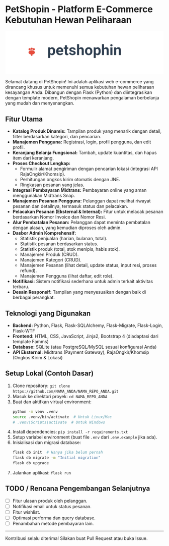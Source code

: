 # PetShopin - Platform E-Commerce Kebutuhan Hewan Peliharaan

![PetShopin Logo](app/static/famms_template/images/logo.png)

Selamat datang di PetShopin! Ini adalah aplikasi web e-commerce yang dirancang khusus untuk memenuhi semua kebutuhan hewan peliharaan kesayangan Anda. Dibangun dengan Flask (Python) dan diintegrasikan dengan template modern, PetShopin menawarkan pengalaman berbelanja yang mudah dan menyenangkan.

## Fitur Utama

* **Katalog Produk Dinamis:** Tampilan produk yang menarik dengan detail, filter berdasarkan kategori, dan pencarian.
* **Manajemen Pengguna:** Registrasi, login, profil pengguna, dan edit profil.
* **Keranjang Belanja Fungsional:** Tambah, update kuantitas, dan hapus item dari keranjang.
* **Proses Checkout Lengkap:**
    * Formulir alamat pengiriman dengan pencarian lokasi (integrasi API RajaOngkir/Khomsip).
    * Perhitungan ongkos kirim otomatis dengan JNE.
    * Ringkasan pesanan yang jelas.
* **Integrasi Pembayaran Midtrans:** Pembayaran online yang aman menggunakan Midtrans Snap.
* **Manajemen Pesanan Pengguna:** Pelanggan dapat melihat riwayat pesanan dan detailnya, termasuk status dan pelacakan.
* **Pelacakan Pesanan (Eksternal & Internal):** Fitur untuk melacak pesanan berdasarkan Nomor Invoice dan Nomor Resi.
* **Alur Pembatalan Pesanan:** Pelanggan dapat meminta pembatalan dengan alasan, yang kemudian diproses oleh admin.
* **Dasbor Admin Komprehensif:**
    * Statistik penjualan (harian, bulanan, total).
    * Statistik pesanan berdasarkan status.
    * Statistik produk (total, stok menipis, habis stok).
    * Manajemen Produk (CRUD).
    * Manajemen Kategori (CRUD).
    * Manajemen Pesanan (lihat detail, update status, input resi, proses refund).
    * Manajemen Pengguna (lihat daftar, edit role).
* **Notifikasi:** Sistem notifikasi sederhana untuk admin terkait aktivitas terbaru.
* **Desain Responsif:** Tampilan yang menyesuaikan dengan baik di berbagai perangkat.

## Teknologi yang Digunakan

* **Backend:** Python, Flask, Flask-SQLAlchemy, Flask-Migrate, Flask-Login, Flask-WTF
* **Frontend:** HTML, CSS, JavaScript, Jinja2, Bootstrap 4 (diadaptasi dari template Famms)
* **Database:** SQLite (atau PostgreSQL/MySQL sesuai konfigurasi Anda)
* **API Eksternal:** Midtrans (Payment Gateway), RajaOngkir/Khomsip (Ongkos Kirim & Lokasi)

## Setup Lokal (Contoh Dasar)

1.  Clone repository: `git clone https://github.com/NAMA_ANDA/NAMA_REPO_ANDA.git`
2.  Masuk ke direktori proyek: `cd NAMA_REPO_ANDA`
3.  Buat dan aktifkan virtual environment:
    ```bash
    python -m venv .venv
    source .venv/bin/activate  # Untuk Linux/Mac
    # .venv\Scripts\activate  # Untuk Windows
    ```
4.  Install dependencies: `pip install -r requirements.txt`
5.  Setup variabel environment (buat file `.env` dari `.env.example` jika ada).
6.  Inisialisasi dan migrasi database:
    ```bash
    flask db init  # Hanya jika belum pernah
    flask db migrate -m "Initial migration"
    flask db upgrade
    ```
7.  Jalankan aplikasi: `flask run`

## TODO / Rencana Pengembangan Selanjutnya

* [ ] Fitur ulasan produk oleh pelanggan.
* [ ] Notifikasi email untuk status pesanan.
* [ ] Fitur wishlist.
* [ ] Optimasi performa dan query database.
* [ ] Penambahan metode pembayaran lain.

---

Kontribusi selalu diterima! Silakan buat Pull Request atau buka Issue.
